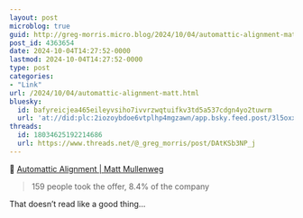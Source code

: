 ```yaml
---
layout: post
microblog: true
guid: http://greg-morris.micro.blog/2024/10/04/automattic-alignment-matt.html
post_id: 4363654
date: 2024-10-04T14:27:52-0000
lastmod: 2024-10-04T14:27:52-0000
type: post
categories:
- "Link"
url: /2024/10/04/automattic-alignment-matt.html
bluesky:
  id: bafyreicjea465eileyvsiho7ivvrzwqtuifkv3td5a537cdgn4yo2tuwrm
  url: 'at://did:plc:2iozoybdoe6vtplhp4mgzawn/app.bsky.feed.post/3l5oxxazuub2b'
threads:
  id: 18034625192214686
  url: https://www.threads.net/@_greg_morris/post/DAtKSb3NP_j
---
```

🔗 <a href="https://ma.tt/2024/10/alignment/" class="u-in-reply-to">Automattic Alignment | Matt Mullenweg</a>

> 159 people took the offer, 8.4% of the company

That doesn’t read like a good thing…
